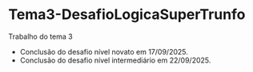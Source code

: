 # Tema3-DesafioLogicaSuperTrunfo
Trabalho do tema 3
- Conclusão do desafio nível novato em 17/09/2025.
- Conclusão do desafio nível intermediário em 22/09/2025.
